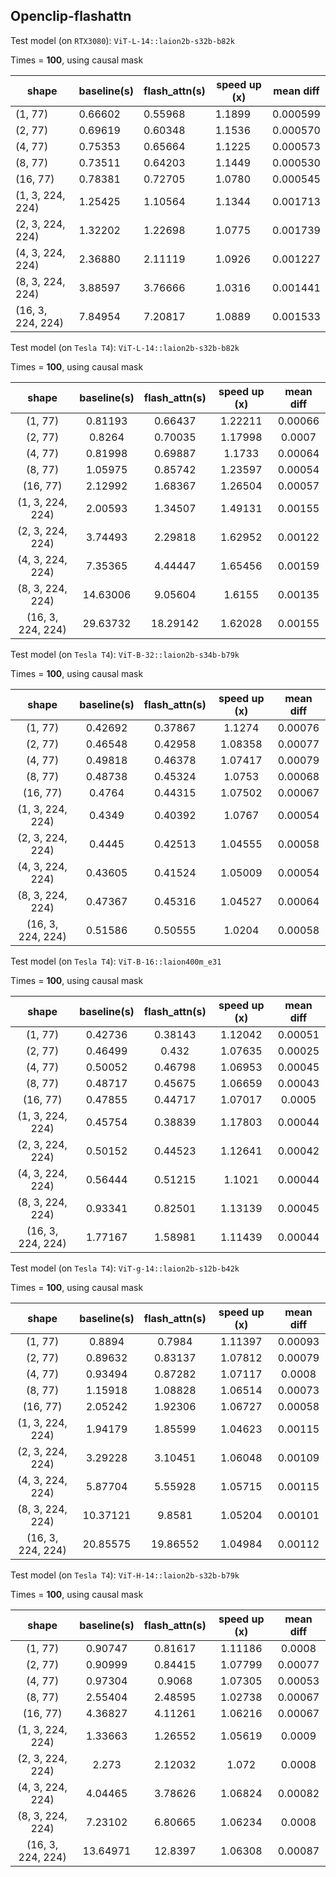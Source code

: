 ## Openclip-flashattn

Test model (on `RTX3080`): `ViT-L-14::laion2b-s32b-b82k`

Times = **100**, using causal mask

| shape             | baseline(s) | flash_attn(s) | speed up (x) | mean diff |
|-------------------|-------------|---------------|--------------|-----------|
| (1, 77)           | 0.66602     | 0.55968       | 1.1899       | 0.000599  |
| (2, 77)           | 0.69619     | 0.60348       | 1.1536       | 0.000570  |
| (4, 77)           | 0.75353     | 0.65664       | 1.1225       | 0.000573  |
| (8, 77)           | 0.73511     | 0.64203       | 1.1449       | 0.000530  |
| (16, 77)          | 0.78381     | 0.72705       | 1.0780       | 0.000545  |
| (1, 3, 224, 224)  | 1.25425     | 1.10564       | 1.1344       | 0.001713  |
| (2, 3, 224, 224)  | 1.32202     | 1.22698       | 1.0775       | 0.001739  |
| (4, 3, 224, 224)  | 2.36880     | 2.11119       | 1.0926       | 0.001227  |
| (8, 3, 224, 224)  | 3.88597     | 3.76666       | 1.0316       | 0.001441  |
| (16, 3, 224, 224) | 7.84954     | 7.20817       | 1.0889       | 0.001533  |

Test model (on `Tesla T4`): `ViT-L-14::laion2b-s32b-b82k`

Times = **100**, using causal mask

|       shape       | baseline(s) | flash_attn(s) | speed up (x) | mean diff |
|:-----------------:|:-----------:|:-------------:|:------------:|:---------:|
| (1, 77)           |     0.81193 |       0.66437 |      1.22211 |   0.00066 |
| (2, 77)           |      0.8264 |       0.70035 |      1.17998 |    0.0007 |
| (4, 77)           |     0.81998 |       0.69887 |       1.1733 |   0.00064 |
| (8, 77)           |     1.05975 |       0.85742 |      1.23597 |   0.00054 |
| (16, 77)          |     2.12992 |       1.68367 |      1.26504 |   0.00057 |
| (1, 3, 224, 224)  |     2.00593 |       1.34507 |      1.49131 |   0.00155 |
| (2, 3, 224, 224)  |     3.74493 |       2.29818 |      1.62952 |   0.00122 |
| (4, 3, 224, 224)  |     7.35365 |       4.44447 |      1.65456 |   0.00159 |
| (8, 3, 224, 224)  |    14.63006 |       9.05604 |       1.6155 |   0.00135 |
| (16, 3, 224, 224) |    29.63732 |      18.29142 |      1.62028 |   0.00155 |

Test model (on `Tesla T4`): `ViT-B-32::laion2b-s34b-b79k`

Times = **100**, using causal mask

|       shape       | baseline(s) | flash_attn(s) | speed up (x) | mean diff |
|:-----------------:|:-----------:|:-------------:|:------------:|:---------:|
| (1, 77)           |     0.42692 |       0.37867 |       1.1274 |   0.00076 |
| (2, 77)           |     0.46548 |       0.42958 |      1.08358 |   0.00077 |
| (4, 77)           |     0.49818 |       0.46378 |      1.07417 |   0.00079 |
| (8, 77)           |     0.48738 |       0.45324 |       1.0753 |   0.00068 |
| (16, 77)          |      0.4764 |       0.44315 |      1.07502 |   0.00067 |
| (1, 3, 224, 224)  |      0.4349 |       0.40392 |       1.0767 |   0.00054 |
| (2, 3, 224, 224)  |      0.4445 |       0.42513 |      1.04555 |   0.00058 |
| (4, 3, 224, 224)  |     0.43605 |       0.41524 |      1.05009 |   0.00054 |
| (8, 3, 224, 224)  |     0.47367 |       0.45316 |      1.04527 |   0.00064 |
| (16, 3, 224, 224) |     0.51586 |       0.50555 |       1.0204 |   0.00058 |

Test model (on `Tesla T4`): `ViT-B-16::laion400m_e31`

Times = **100**, using causal mask

|       shape       | baseline(s) | flash_attn(s) | speed up (x) | mean diff |
|:-----------------:|:-----------:|:-------------:|:------------:|:---------:|
| (1, 77)           |     0.42736 |       0.38143 |      1.12042 |   0.00051 |
| (2, 77)           |     0.46499 |         0.432 |      1.07635 |   0.00025 |
| (4, 77)           |     0.50052 |       0.46798 |      1.06953 |   0.00045 |
| (8, 77)           |     0.48717 |       0.45675 |      1.06659 |   0.00043 |
| (16, 77)          |     0.47855 |       0.44717 |      1.07017 |    0.0005 |
| (1, 3, 224, 224)  |     0.45754 |       0.38839 |      1.17803 |   0.00044 |
| (2, 3, 224, 224)  |     0.50152 |       0.44523 |      1.12641 |   0.00042 |
| (4, 3, 224, 224)  |     0.56444 |       0.51215 |       1.1021 |   0.00044 |
| (8, 3, 224, 224)  |     0.93341 |       0.82501 |      1.13139 |   0.00045 |
| (16, 3, 224, 224) |     1.77167 |       1.58981 |      1.11439 |   0.00044 |

Test model (on `Tesla T4`): `ViT-g-14::laion2b-s12b-b42k`

Times = **100**, using causal mask

|       shape       | baseline(s) | flash_attn(s) | speed up (x) | mean diff |
|:-----------------:|:-----------:|:-------------:|:------------:|:---------:|
| (1, 77)           |      0.8894 |        0.7984 |      1.11397 |   0.00093 |
| (2, 77)           |     0.89632 |       0.83137 |      1.07812 |   0.00079 |
| (4, 77)           |     0.93494 |       0.87282 |      1.07117 |    0.0008 |
| (8, 77)           |     1.15918 |       1.08828 |      1.06514 |   0.00073 |
| (16, 77)          |     2.05242 |       1.92306 |      1.06727 |   0.00058 |
| (1, 3, 224, 224)  |     1.94179 |       1.85599 |      1.04623 |   0.00115 |
| (2, 3, 224, 224)  |     3.29228 |       3.10451 |      1.06048 |   0.00109 |
| (4, 3, 224, 224)  |     5.87704 |       5.55928 |      1.05715 |   0.00115 |
| (8, 3, 224, 224)  |    10.37121 |        9.8581 |      1.05204 |   0.00101 |
| (16, 3, 224, 224) |    20.85575 |      19.86552 |      1.04984 |   0.00112 |

Test model (on `Tesla T4`): `ViT-H-14::laion2b-s32b-b79k`

Times = **100**, using causal mask

|       shape       | baseline(s) | flash_attn(s) | speed up (x) | mean diff |
|:-----------------:|:-----------:|:-------------:|:------------:|:---------:|
| (1, 77)           |     0.90747 |       0.81617 |      1.11186 |    0.0008 |
| (2, 77)           |     0.90999 |       0.84415 |      1.07799 |   0.00077 |
| (4, 77)           |     0.97304 |        0.9068 |      1.07305 |   0.00053 |
| (8, 77)           |     2.55404 |       2.48595 |      1.02738 |   0.00067 |
| (16, 77)          |     4.36827 |       4.11261 |      1.06216 |   0.00067 |
| (1, 3, 224, 224)  |     1.33663 |       1.26552 |      1.05619 |    0.0009 |
| (2, 3, 224, 224)  |       2.273 |       2.12032 |        1.072 |    0.0008 |
| (4, 3, 224, 224)  |     4.04465 |       3.78626 |      1.06824 |   0.00082 |
| (8, 3, 224, 224)  |     7.23102 |       6.80665 |      1.06234 |    0.0008 |
| (16, 3, 224, 224) |    13.64971 |       12.8397 |      1.06308 |   0.00087 |
